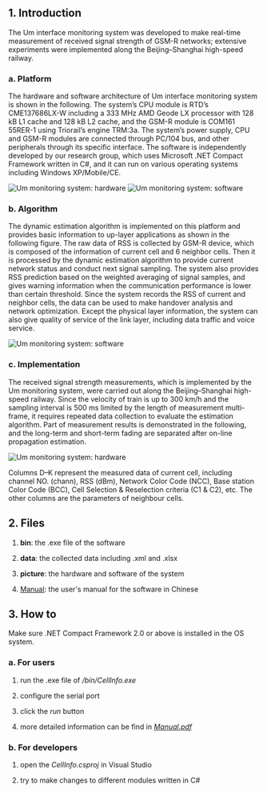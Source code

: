 ## 1. Introduction

The Um interface monitoring system was developed to make real-time measurement of received signal strength of GSM-R networks; extensive experiments were implemented along the Beijing–Shanghai high-speed railway.

### a. Platform

The hardware and software architecture of Um interface monitoring system is shown in the following. The system’s CPU module is RTD’s CME137686LX-W including a 333 MHz AMD Geode LX processor with 128 kB L1 cache and 128 kB L2 cache, and the GSM-R module is COM161 55RER-1 using Triorail’s engine TRM:3a. The system’s power supply, CPU and GSM-R modules are connected through PC/104 bus, and other peripherals through its specific interface. The software is independently developed by our research group, which uses Microsoft .NET Compact Framework written in C#, and it can run on various operating systems including Windows XP/Mobile/CE.

![Um monitoring system: hardware](http://yongsen.github.io/img/platform.jpg)
![Um monitoring system: software](http://yongsen.github.io/img/platform.jpg)

### b. Algorithm

The dynamic estimation algorithm is implemented on this platform and provides basic information to up-layer applications as shown in the following figure. The raw data of RSS is collected by GSM-R device, which is composed of the information of current cell and 6 neighbor cells. Then it is processed by the dynamic estimation algorithm to provide current network status and conduct next signal sampling. The system also provides RSS prediction based on the weighted averaging of signal samples, and gives warning information when the communication performance is lower than certain threshold. Since the system records the RSS of current and neighbor cells, the data can be used to make handover analysis and network optimization. Except the physical layer information, the system can also give quality of service of the link layer, including data traffic and voice service.

![Um monitoring system: software](http://yongsen.github.io/img/online.jpg)

### c. Implementation

The received signal strength measurements, which is implemented by the Um monitoring system, were carried out along the Beijing–Shanghai high-speed railway. Since the velocity of train is up to 300 km/h  and the sampling interval is 500 ms limited by the length of measurement multi-frame, it requires repeated data collection to evaluate the estimation algorithm. Part of measurement results is demonstrated in the following, and the long-term and short-term fading are separated after on-line propagation estimation.

![Um monitoring system: hardware](http://yongsen.github.io/img/result.jpg)

Columns D–K represent the measured data of current cell, including channel NO. (chann), RSS (dBm), Network Color Code (NCC), Base station Color Code (BCC), Cell Selection & Reselection criteria (C1 & C2), etc. The other columns are the parameters of neighbour cells.

## 2. Files

1. **bin**: the .exe file of the software

2. **data**: the collected data including .xml and .xlsx

3. **picture**: the hardware and software of the system

4. [Manual](http://yongsen.github.io/files/Yongsen2011manual.pdf): the user's manual for the software in Chinese


## 3. How to

Make sure .NET Compact Framework 2.0 or above is installed in the OS system.

### a. For users

1. run the .exe file of _/bin/CellInfo.exe_

2. configure the serial port

3. click the _run_ button

4. more detailed information can be find in _[Manual.pdf](http://yongsen.github.io/files/Yongsen2011manual.pdf)_

### b. For developers

1. open the _CellInfo.csproj_ in Visual Studio

2. try to make changes to different modules written in C#
